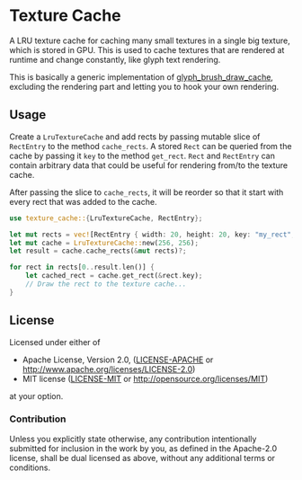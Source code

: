 # Texture Cache

A LRU texture cache for caching many small textures in a single big texture,
which is stored in GPU. This is used to cache textures that are rendered at
runtime and change constantly, like glyph text rendering.

This is basically a generic implementation of
[glyph_brush_draw_cache](https://github.com/alexheretic/glyph-brush/tree/master/draw-cache),
excluding the rendering part and letting you to hook your own rendering.

## Usage

Create a `LruTextureCache` and add rects by passing mutable slice of
`RectEntry` to the method `cache_rects`. A stored `Rect` can be queried from
the cache by passing it `key` to the method `get_rect`. `Rect` and `RectEntry`
can contain arbitrary data that could be useful for rendering from/to the
texture cache.

After passing the slice to `cache_rects`, it will be reorder so that it start
with every rect that was added to the cache.

```rust
use texture_cache::{LruTextureCache, RectEntry};

let mut rects = vec![RectEntry { width: 20, height: 20, key: "my_rect", value: (), entry_data: ()}];
let mut cache = LruTextureCache::new(256, 256);
let result = cache.cache_rects(&mut rects)?;

for rect in rects[0..result.len()] {
    let cached_rect = cache.get_rect(&rect.key);
    // Draw the rect to the texture cache...
}
```

## License

Licensed under either of

 * Apache License, Version 2.0, ([LICENSE-APACHE](LICENSE-APACHE) or
   http://www.apache.org/licenses/LICENSE-2.0)
 * MIT license ([LICENSE-MIT](LICENSE-MIT) or
   http://opensource.org/licenses/MIT)

at your option.

### Contribution

Unless you explicitly state otherwise, any contribution intentionally submitted
for inclusion in the work by you, as defined in the Apache-2.0 license, shall be
dual licensed as above, without any additional terms or conditions.
